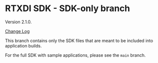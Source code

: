 
# RTXDI SDK - SDK-only branch

Version 2.1.0.

[Change Log](ChangeLog.md)

This branch contains only the SDK files that are meant to be included into application builds.

For the full SDK with sample applications, please see the `main` branch.